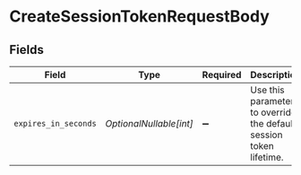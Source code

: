 # CreateSessionTokenRequestBody


## Fields

| Field                                                              | Type                                                               | Required                                                           | Description                                                        |
| ------------------------------------------------------------------ | ------------------------------------------------------------------ | ------------------------------------------------------------------ | ------------------------------------------------------------------ |
| `expires_in_seconds`                                               | *OptionalNullable[int]*                                            | :heavy_minus_sign:                                                 | Use this parameter to override the default session token lifetime. |